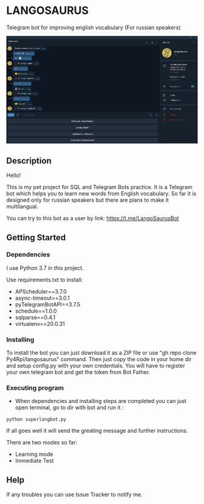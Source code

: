 # LANGOSAURUS

Telegram bot for improving english vocabulary (For russian speakers)

![alt text](https://github.com/Py4Rpi/langosaurus/blob/main/screen.jpg)

## Description

Hello!

This is my pet project for SQL and Telegram Bots practice. It is a Telegram bot which helps you to learn new words from English vocabulary.
So far it is designed only for russian speakers but there are plans to make it multilangual. 

You can try to this bot as a user by link:  https://t.me/LangoSaurusBot

## Getting Started

### Dependencies

I use Python 3.7 in this project.

Use requirements.txt to install:

* APScheduler==3.7.0
* async-timeout==3.0.1
* pyTelegramBotAPI==3.7.5
* schedule==1.0.0
* sqlparse==0.4.1
* virtualenv==20.0.31

### Installing

To install the bot you can just download it as a ZIP file or use "gh repo clone Py4Rpi/langosaurus" command. 
Then just copy the code in your home dir and setup config.py with your own credentials. You will have to 
register your own telegram bot and get the token from Bot Father.

### Executing program

* When dependencies and installing steps are completed you can just open terminal, go to dir with bot and run it :

```
python superlangbot.py
```

If all goes well it will send the greating message and further instructions.

There are two modes so far: 

* Learning mode
* Immediate Test

## Help

If any troubles you can use Issue Tracker to notify me.